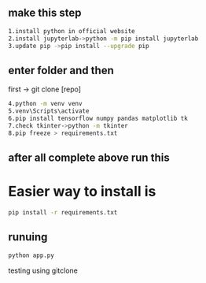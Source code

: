 ## make this step

```bash
1.install python in official website
2.install jupyterlab->python -m pip install jupyterlab
3.update pip ->pip install --upgrade pip

```

## enter folder and then

first -> git clone [repo]

```bash
4.python -m venv venv
5.venv\Scripts\activate
6.pip install tensorflow numpy pandas matplotlib tk
7.check tkinter->python -m tkinter
8.pip freeze > requirements.txt
```

## after all complete above run this

# Easier way to install is

```bash
pip install -r requirements.txt

```

## runuing

```bash
python app.py
```

testing using gitclone
